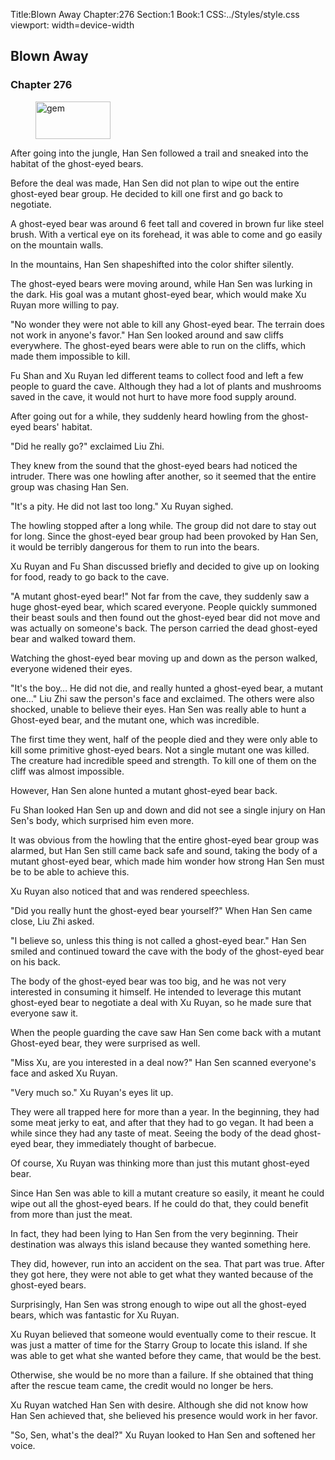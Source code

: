 Title:Blown Away 
Chapter:276 
Section:1 
Book:1 
CSS:../Styles/style.css 
viewport: width=device-width
  
## Blown Away
### Chapter 276 
<figure>
	<img src="../Images/gem.gif" alt="gem" id="gem" width="120" height="60" />
</figure>
  

  
  After going into the jungle, Han Sen followed a trail and sneaked into the habitat of the ghost-eyed bears.

Before the deal was made, Han Sen did not plan to wipe out the entire ghost-eyed bear group. He decided to kill one first and go back to negotiate.

A ghost-eyed bear was around 6 feet tall and covered in brown fur like steel brush. With a vertical eye on its forehead, it was able to come and go easily on the mountain walls.

In the mountains, Han Sen shapeshifted into the color shifter silently.

The ghost-eyed bears were moving around, while Han Sen was lurking in the dark. His goal was a mutant ghost-eyed bear, which would make Xu Ruyan more willing to pay.

"No wonder they were not able to kill any Ghost-eyed bear. The terrain does not work in anyone's favor." Han Sen looked around and saw cliffs everywhere. The ghost-eyed bears were able to run on the cliffs, which made them impossible to kill.

Fu Shan and Xu Ruyan led different teams to collect food and left a few people to guard the cave. Although they had a lot of plants and mushrooms saved in the cave, it would not hurt to have more food supply around.

After going out for a while, they suddenly heard howling from the ghost-eyed bears' habitat.

"Did he really go?" exclaimed Liu Zhi.

They knew from the sound that the ghost-eyed bears had noticed the intruder. There was one howling after another, so it seemed that the entire group was chasing Han Sen.

"It's a pity. He did not last too long." Xu Ruyan sighed.

The howling stopped after a long while. The group did not dare to stay out for long. Since the ghost-eyed bear group had been provoked by Han Sen, it would be terribly dangerous for them to run into the bears.

Xu Ruyan and Fu Shan discussed briefly and decided to give up on looking for food, ready to go back to the cave.

"A mutant ghost-eyed bear!" Not far from the cave, they suddenly saw a huge ghost-eyed bear, which scared everyone. People quickly summoned their beast souls and then found out the ghost-eyed bear did not move and was actually on someone's back. The person carried the dead ghost-eyed bear and walked toward them.

Watching the ghost-eyed bear moving up and down as the person walked, everyone widened their eyes.

"It's the boy… He did not die, and really hunted a ghost-eyed bear, a mutant one…" Liu Zhi saw the person's face and exclaimed. The others were also shocked, unable to believe their eyes. Han Sen was really able to hunt a Ghost-eyed bear, and the mutant one, which was incredible.

The first time they went, half of the people died and they were only able to kill some primitive ghost-eyed bears. Not a single mutant one was killed. The creature had incredible speed and strength. To kill one of them on the cliff was almost impossible.

However, Han Sen alone hunted a mutant ghost-eyed bear back.

Fu Shan looked Han Sen up and down and did not see a single injury on Han Sen's body, which surprised him even more.

It was obvious from the howling that the entire ghost-eyed bear group was alarmed, but Han Sen still came back safe and sound, taking the body of a mutant ghost-eyed bear, which made him wonder how strong Han Sen must be to be able to achieve this.

Xu Ruyan also noticed that and was rendered speechless.

"Did you really hunt the ghost-eyed bear yourself?" When Han Sen came close, Liu Zhi asked.

"I believe so, unless this thing is not called a ghost-eyed bear." Han Sen smiled and continued toward the cave with the body of the ghost-eyed bear on his back.

The body of the ghost-eyed bear was too big, and he was not very interested in consuming it himself. He intended to leverage this mutant ghost-eyed bear to negotiate a deal with Xu Ruyan, so he made sure that everyone saw it.

When the people guarding the cave saw Han Sen come back with a mutant Ghost-eyed bear, they were surprised as well.

"Miss Xu, are you interested in a deal now?" Han Sen scanned everyone's face and asked Xu Ruyan.

"Very much so." Xu Ruyan's eyes lit up.

They were all trapped here for more than a year. In the beginning, they had some meat jerky to eat, and after that they had to go vegan. It had been a while since they had any taste of meat. Seeing the body of the dead ghost-eyed bear, they immediately thought of barbecue.

Of course, Xu Ruyan was thinking more than just this mutant ghost-eyed bear.

Since Han Sen was able to kill a mutant creature so easily, it meant he could wipe out all the ghost-eyed bears. If he could do that, they could benefit from more than just the meat.

In fact, they had been lying to Han Sen from the very beginning. Their destination was always this island because they wanted something here.

They did, however, run into an accident on the sea. That part was true. After they got here, they were not able to get what they wanted because of the ghost-eyed bears.

Surprisingly, Han Sen was strong enough to wipe out all the ghost-eyed bears, which was fantastic for Xu Ruyan.

Xu Ruyan believed that someone would eventually come to their rescue. It was just a matter of time for the Starry Group to locate this island. If she was able to get what she wanted before they came, that would be the best.

Otherwise, she would be no more than a failure. If she obtained that thing after the rescue team came, the credit would no longer be hers.

Xu Ruyan watched Han Sen with desire. Although she did not know how Han Sen achieved that, she believed his presence would work in her favor.

"So, Sen, what's the deal?" Xu Ruyan looked to Han Sen and softened her voice.
